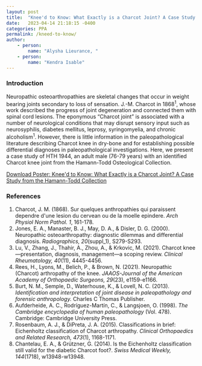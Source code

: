 ```yaml
---
layout: post
title:  "Knee'd to Know: What Exactly is a Charcot Joint? A Case Study from the Hamann-Todd Collection"
date:   2023-04-14 21:18:15 -0400
categories: PPA
permalink: /kneed-to-know/
author: 
    - person:
        name: "Alysha Lieurance, "
    - person:
        name: "Kendra Isable"
---
```


### Introduction

Neuropathic osteoarthropathies are skeletal changes that occur in weight bearing joints secondary to loss of sensation. J.-M. Charcot in 1868<sup>1</sup>, whose work described the progress of joint degeneration and connected them with spinal cord lesions. The eponymous “Charcot joint” is associated with a number of neurological conditions that may disrupt sensory input such as neurosyphilis, diabetes mellitus, leprosy, syringomyelia, and chronic alcoholism<sup>1</sup>. However, there is little information in the paleopathological literature describing Charcot knee in dry-bone and for establishing possible differential diagnoses in paleopathological investigations. Here, we present a case study of HTH 1944, an adult male (76-79 years) with an identified Charcot knee joint from the Hamann-Todd Osteological Collection.

[Download Poster: Knee'd to Know: What Exactly is a Charcot Joint? A Case Study from the Hamann-Todd Collection](/assets/kneed-to-know.pdf)

### References

1. Charcot, J. M. (1868). Sur quelques anthropathies qui paraissent dependre d'une lesion du cervean ou de la moelle epindere. *Arch Physiol Norm Pathol. 1*, 161-178.
2. Jones, E. A., Manaster, B. J., May, D. A., & Disler, D. G. (2000). Neuropathic osteoarthropathy: diagnostic dilemmas and differential diagnosis. *Radiographics, 20*(suppl\_1), S279-S293.
3. Lu, V., Zhang, J., Thahir, A., Zhou, A., & Krkovic, M. (2021). Charcot knee—presentation, diagnosis, management—a scoping review. *Clinical Rheumatology, 40*(11), 4445-4456.
4. Rees, H., Lyons, M., Belich, P., & Brown, N. (2021). Neuropathic (Charcot) arthropathy of the knee. *JAAOS-Journal of the American Academy of Orthopaedic Surgeons, 29*(23), e1159-e1166.
5. Burt, N. M., Semple, D., Waterhouse, K., & Lovell, N. C. (2013). *Identification and interpretation of joint disease in paleopathology and forensic anthropology.* Charles C Thomas Publisher. 
6. Aufderheide, A. C., Rodríguez-Martín, C., & Langsjoen, O. (1998). *The Cambridge encyclopedia of human paleopathology* (Vol. 478). Cambridge: Cambridge University Press.
7. Rosenbaum, A. J., & DiPreta, J. A. (2015). Classifications in brief: Eichenholtz classification of Charcot arthropathy. *Clinical Orthopaedics and Related Research, 473*(1), 1168-1171.
8. Chantelau, E. A., & Grützner, G. (2014). Is the Eichenholtz classification still valid for the diabetic Charcot foot?. *Swiss Medical Weekly, 144*(1718), w13948-w13948.
